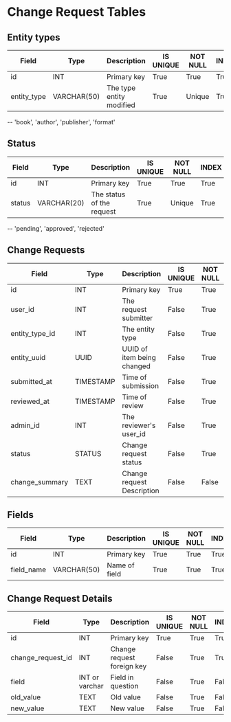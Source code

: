 # Change Request Tables
## Entity types
| Field             | Type           | Description                | IS UNIQUE | NOT NULL | INDEX |
|-------------------|----------------|----------------------------|-----------|----------|-------|
| id                | INT            | Primary key                | True      | True     | True  |
| entity_type       | VARCHAR(50)    | The type entity modified   | True      | Unique   | True  |
-- 'book', 'author', 'publisher', 'format'

## Status
| Field             | Type           | Description                | IS UNIQUE | NOT NULL | INDEX |
|-------------------|----------------|----------------------------|-----------|----------|-------|
| id                | INT            | Primary key                | True      | True     | True  |
| status            | VARCHAR(20)    | The status of the request  | True      | Unique   | True  |
-- 'pending', 'approved', 'rejected'

## Change Requests
| Field             | Type           | Description                | IS UNIQUE | NOT NULL | INDEX |
|-------------------|----------------|----------------------------|-----------|----------|-------|
| id                | INT            | Primary key                | True      | True     | True  |
| user_id           | INT            | The request submitter      | False     | True     | True  |
| entity_type_id    | INT            | The entity type            | False     | True     | True  |
| entity_uuid       | UUID           | UUID of item being changed | False     | True     | True  |
| submitted_at      | TIMESTAMP      | Time of submission         | False     | True     | False |
| reviewed_at       | TIMESTAMP      | Time of review             | False     | True     | False |
| admin_id          | INT            | The reviewer's user_id     | False     | True     | False |
| status            | STATUS         | Change request status      | False     | True     | True  |
| change_summary    | TEXT           | Change request Description | False     | False    | False |

## Fields
| Field             | Type           | Description                | IS UNIQUE | NOT NULL | INDEX |
|-------------------|----------------|----------------------------|-----------|----------|-------|
| id                | INT            | Primary key                | True      | True     | True  |
| field_name        | VARCHAR(50)    | Name of field              | True      | True     | True  |

## Change Request Details
| Field             | Type           | Description                | IS UNIQUE | NOT NULL | INDEX |
|-------------------|----------------|----------------------------|-----------|----------|-------|
| id                | INT            | Primary key                | True      | True     | True  |
| change_request_id | INT            | Change request foreign key | False     | True     | True  |
| field             | INT or varchar | Field in question          | False     | True     | False |
| old_value         | TEXT           | Old value                  | False     | True     | False |
| new_value         | TEXT           | New value                  | False     | True     | False |
